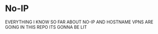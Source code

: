 # No-IP
EVERYTHING I KNOW SO FAR ABOUT NO-IP AND HOSTNAME VPNS ARE GOING IN THIS REPO
ITS GONNA BE LIT
